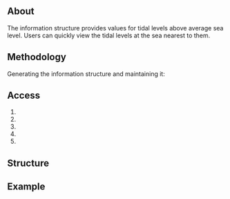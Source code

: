 ## About
The information structure provides values for tidal levels above average sea level. Users can quickly view the tidal levels at the sea nearest to them. 

## Methodology
Generating the information structure and maintaining it:


## Access
1.
2.
3.
4.
5.



## Structure

## Example
